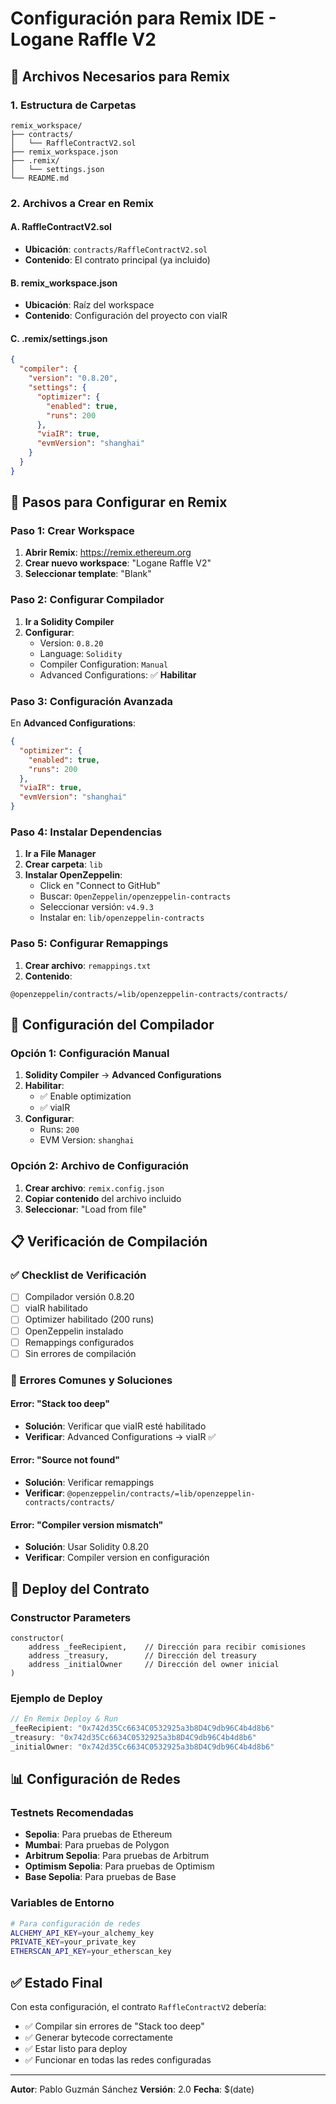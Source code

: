 # Configuración para Remix IDE - Logane Raffle V2

## 📁 Archivos Necesarios para Remix

### 1. Estructura de Carpetas
```
remix_workspace/
├── contracts/
│   └── RaffleContractV2.sol
├── remix_workspace.json
├── .remix/
│   └── settings.json
└── README.md
```

### 2. Archivos a Crear en Remix

#### A. RaffleContractV2.sol
- **Ubicación**: `contracts/RaffleContractV2.sol`
- **Contenido**: El contrato principal (ya incluido)

#### B. remix_workspace.json
- **Ubicación**: Raíz del workspace
- **Contenido**: Configuración del proyecto con viaIR

#### C. .remix/settings.json
```json
{
  "compiler": {
    "version": "0.8.20",
    "settings": {
      "optimizer": {
        "enabled": true,
        "runs": 200
      },
      "viaIR": true,
      "evmVersion": "shanghai"
    }
  }
}
```

## 🚀 Pasos para Configurar en Remix

### Paso 1: Crear Workspace
1. **Abrir Remix**: https://remix.ethereum.org
2. **Crear nuevo workspace**: "Logane Raffle V2"
3. **Seleccionar template**: "Blank"

### Paso 2: Configurar Compilador
1. **Ir a Solidity Compiler**
2. **Configurar**:
   - Version: `0.8.20`
   - Language: `Solidity`
   - Compiler Configuration: `Manual`
   - Advanced Configurations: ✅ **Habilitar**

### Paso 3: Configuración Avanzada
En **Advanced Configurations**:
```json
{
  "optimizer": {
    "enabled": true,
    "runs": 200
  },
  "viaIR": true,
  "evmVersion": "shanghai"
}
```

### Paso 4: Instalar Dependencias
1. **Ir a File Manager**
2. **Crear carpeta**: `lib`
3. **Instalar OpenZeppelin**:
   - Click en "Connect to GitHub"
   - Buscar: `OpenZeppelin/openzeppelin-contracts`
   - Seleccionar versión: `v4.9.3`
   - Instalar en: `lib/openzeppelin-contracts`

### Paso 5: Configurar Remappings
1. **Crear archivo**: `remappings.txt`
2. **Contenido**:
```
@openzeppelin/contracts/=lib/openzeppelin-contracts/contracts/
```

## 🔧 Configuración del Compilador

### Opción 1: Configuración Manual
1. **Solidity Compiler** → **Advanced Configurations**
2. **Habilitar**:
   - ✅ Enable optimization
   - ✅ viaIR
3. **Configurar**:
   - Runs: `200`
   - EVM Version: `shanghai`

### Opción 2: Archivo de Configuración
1. **Crear archivo**: `remix.config.json`
2. **Copiar contenido** del archivo incluido
3. **Seleccionar**: "Load from file"

## 📋 Verificación de Compilación

### ✅ Checklist de Verificación
- [ ] Compilador versión 0.8.20
- [ ] viaIR habilitado
- [ ] Optimizer habilitado (200 runs)
- [ ] OpenZeppelin instalado
- [ ] Remappings configurados
- [ ] Sin errores de compilación

### 🚨 Errores Comunes y Soluciones

#### Error: "Stack too deep"
- **Solución**: Verificar que viaIR esté habilitado
- **Verificar**: Advanced Configurations → viaIR ✅

#### Error: "Source not found"
- **Solución**: Verificar remappings
- **Verificar**: `@openzeppelin/contracts/=lib/openzeppelin-contracts/contracts/`

#### Error: "Compiler version mismatch"
- **Solución**: Usar Solidity 0.8.20
- **Verificar**: Compiler version en configuración

## 🎯 Deploy del Contrato

### Constructor Parameters
```solidity
constructor(
    address _feeRecipient,    // Dirección para recibir comisiones
    address _treasury,        // Dirección del treasury
    address _initialOwner     // Dirección del owner inicial
)
```

### Ejemplo de Deploy
```javascript
// En Remix Deploy & Run
_feeRecipient: "0x742d35Cc6634C0532925a3b8D4C9db96C4b4d8b6"
_treasury: "0x742d35Cc6634C0532925a3b8D4C9db96C4b4d8b6"
_initialOwner: "0x742d35Cc6634C0532925a3b8D4C9db96C4b4d8b6"
```

## 📊 Configuración de Redes

### Testnets Recomendadas
- **Sepolia**: Para pruebas de Ethereum
- **Mumbai**: Para pruebas de Polygon
- **Arbitrum Sepolia**: Para pruebas de Arbitrum
- **Optimism Sepolia**: Para pruebas de Optimism
- **Base Sepolia**: Para pruebas de Base

### Variables de Entorno
```bash
# Para configuración de redes
ALCHEMY_API_KEY=your_alchemy_key
PRIVATE_KEY=your_private_key
ETHERSCAN_API_KEY=your_etherscan_key
```

## ✅ Estado Final

Con esta configuración, el contrato `RaffleContractV2` debería:
- ✅ Compilar sin errores de "Stack too deep"
- ✅ Generar bytecode correctamente
- ✅ Estar listo para deploy
- ✅ Funcionar en todas las redes configuradas

---

**Autor**: Pablo Guzmán Sánchez
**Versión**: 2.0
**Fecha**: $(date)

